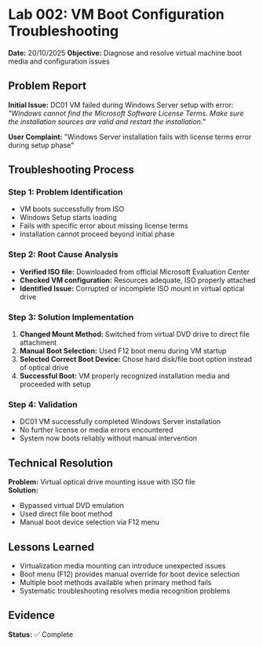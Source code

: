 # Lab 002: VM Boot Configuration Troubleshooting

**Date:** 20/10/2025
**Objective:** Diagnose and resolve virtual machine boot media and configuration issues

## Problem Report
**Initial Issue:** DC01 VM failed during Windows Server setup with error:  
*"Windows cannot find the Microsoft Software License Terms. Make sure the installation sources are valid and restart the installation."*

**User Complaint:** "Windows Server installation fails with license terms error during setup phase"

## Troubleshooting Process

### Step 1: Problem Identification
- VM boots successfully from ISO
- Windows Setup starts loading
- Fails with specific error about missing license terms
- Installation cannot proceed beyond initial phase

### Step 2: Root Cause Analysis
- **Verified ISO file:** Downloaded from official Microsoft Evaluation Center
- **Checked VM configuration:** Resources adequate, ISO properly attached
- **Identified Issue:** Corrupted or incomplete ISO mount in virtual optical drive

### Step 3: Solution Implementation
1. **Changed Mount Method:** Switched from virtual DVD drive to direct file attachment
2. **Manual Boot Selection:** Used F12 boot menu during VM startup
3. **Selected Correct Boot Device:** Chose hard disk/file boot option instead of optical drive
4. **Successful Boot:** VM properly recognized installation media and proceeded with setup

### Step 4: Validation
- DC01 VM successfully completed Windows Server installation
- No further license or media errors encountered
- System now boots reliably without manual intervention

## Technical Resolution
**Problem:** Virtual optical drive mounting issue with ISO file  
**Solution:** 
- Bypassed virtual DVD emulation
- Used direct file boot method
- Manual boot device selection via F12 menu

## Lessons Learned
- Virtualization media mounting can introduce unexpected issues
- Boot menu (F12) provides manual override for boot device selection
- Multiple boot methods available when primary method fails
- Systematic troubleshooting resolves media recognition problems

## Evidence


**Status:** ✅ Complete
